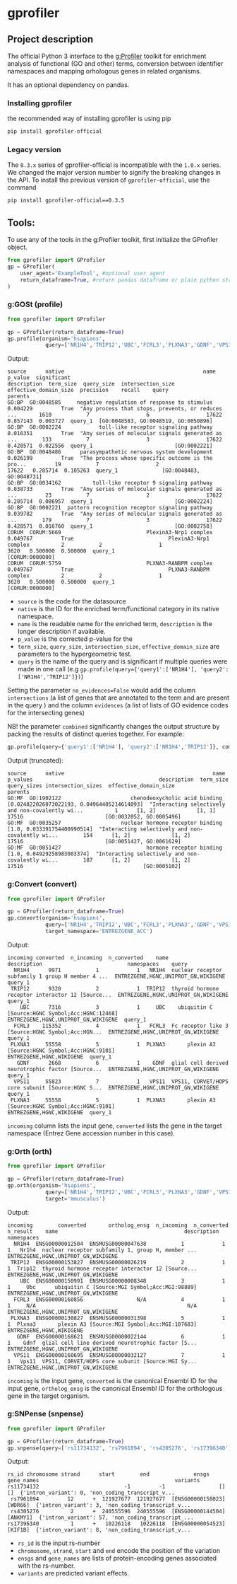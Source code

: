 # gprofiler

## Project description

The official Python 3 interface to the [g:Profiler](https://biit.cs.ut.ee/gprofiler/) 
toolkit for enrichment analysis of functional (GO and other) terms, 
conversion between identifier namespaces and mapping orhologous genes in related organisms. 

It has an optional dependency on pandas.

### Installing gprofiler

the recommended way of installing gprofiler is using pip
```bash
pip install gprofiler-official
```

### Legacy version 

The `0.3.x` series of gprofiler-official is incompatible with the `1.0.x` series. We changed the major version number to 
signify the breaking changes in the API. To install the previous version of `gprofiler-official`, use the command
```bash
pip install gprofiler-official==0.3.5
```

## Tools:

To use any of the tools in the g:Profiler toolkit, first initialize the GProfiler object.

```python
from gprofiler import GProfiler
gp = GProfiler(
    user_agent='ExampleTool', #optional user agent
    return_dataframe=True, #return pandas dataframe or plain python structures    
)
```


### g:GOSt (profile)

```python
from gprofiler import GProfiler

gp = GProfiler(return_dataframe=True)
gp.profile(organism='hsapiens',
            query=['NR1H4','TRIP12','UBC','FCRL3','PLXNA3','GDNF','VPS11'])
```

Output:
```
source      native                                            name   p_value  significant                                        description  term_size  query_size  intersection_size  effective_domain_size  precision    recall    query                               parents
GO:BP  GO:0048585     negative regulation of response to stimulus  0.004229         True  "Any process that stops, prevents, or reduces ...       1610           7                  6                  17622   0.857143  0.003727  query_1  [GO:0048583, GO:0048519, GO:0050896]
GO:BP  GO:0002224            toll-like receptor signaling pathway  0.016351         True  "Any series of molecular signals generated as ...        133           7                  3                  17622   0.428571  0.022556  query_1                          [GO:0002221]
GO:BP  GO:0048486      parasympathetic nervous system development  0.026199         True  "The process whose specific outcome is the pro...         19           7                  2                  17622   0.285714  0.105263  query_1              [GO:0048483, GO:0048731]
GO:BP  GO:0034162          toll-like receptor 9 signaling pathway  0.038733         True  "Any series of molecular signals generated as ...         23           7                  2                  17622   0.285714  0.086957  query_1                          [GO:0002224]
GO:BP  GO:0002221  pattern recognition receptor signaling pathway  0.039782         True  "Any series of molecular signals generated as ...        179           7                  3                  17622   0.428571  0.016760  query_1                          [GO:0002758]
CORUM  CORUM:5669                           PlexinA3-Nrp1 complex  0.049767         True                              PlexinA3-Nrp1 complex          2           2                  1                   3620   0.500000  0.500000  query_1                       [CORUM:0000000]
CORUM  CORUM:5759                           PLXNA3-RANBPM complex  0.049767         True                              PLXNA3-RANBPM complex          2           2                  1                   3620   0.500000  0.500000  query_1                       [CORUM:0000000]
```

* `source` is the code for the datasource
* `native` is the ID for the enriched term/functional category in its native namespace.
* `name` is the readable name for the enriched term, `description` is the longer description if available.
* `p_value` is the corrected p-value for the 
* `term_size`, `query_size`, `intersection_size`, `effective_domain_size` are parameters to the hypergeometric test.
* `query` is the name of the query and is significant if multiple queries were made in one call (e.g `gp.profile(query={'query1':['NR1H4'], 'query2':['NR1H4','TRIP12']})`)

Setting the parameter `no_evidences=False` would add the column `intersections` (a list of genes that are annotated to the term and are present in the query )
and the column `evidences` (a list of lists of GO evidence codes for the intersecting genes)




NB! the parameter `combined` significantly changes the output structure by packing the results of distinct queries together.
For example:

```python
gp.profile(query={'query1':['NR1H4'], 'query2':['NR1H4','TRIP12']}, combined=True)
```
Output (truncated):
```
source      native                                               name                                     p_values                                        description  term_size query_sizes intersection_sizes  effective_domain_size                                           parents
GO:MF  GO:1902122                      chenodeoxycholic acid binding  [0.024822026073022193, 0.04964405214614093]  "Interacting selectively and non-covalently wi...          1      [1, 2]             [1, 1]                  17516                          [GO:0032052, GO:0005496]
GO:MF  GO:0035257                   nuclear hormone receptor binding                  [1.0, 0.033391754400990514]  "Interacting selectively and non-covalently wi...        154      [1, 2]             [1, 2]                  17516                          [GO:0051427, GO:0061629]
GO:MF  GO:0051427                           hormone receptor binding                   [1.0, 0.04929258983003374]  "Interacting selectively and non-covalently wi...        187      [1, 2]             [1, 2]                  17516                                      [GO:0005102]
```


### g:Convert (convert)

```python
from gprofiler import GProfiler

gp = GProfiler(return_dataframe=True)
gp.convert(organism='hsapiens',
            query=['NR1H4','TRIP12','UBC','FCRL3','PLXNA3','GDNF','VPS11'],
            target_namespace='ENTREZGENE_ACC')

```

Output:
```
incoming converted  n_incoming  n_converted    name                                        description                           namespaces    query
  NR1H4      9971           1            1   NR1H4  nuclear receptor subfamily 1 group H member 4 ...  ENTREZGENE,HGNC,UNIPROT_GN,WIKIGENE  query_1
 TRIP12      9320           2            1  TRIP12  thyroid hormone receptor interactor 12 [Source...  ENTREZGENE,HGNC,UNIPROT_GN,WIKIGENE  query_1
    UBC      7316           3            1     UBC    ubiquitin C [Source:HGNC Symbol;Acc:HGNC:12468]  ENTREZGENE,HGNC,UNIPROT_GN,WIKIGENE  query_1
  FCRL3    115352           4            1   FCRL3  Fc receptor like 3 [Source:HGNC Symbol;Acc:HGN...  ENTREZGENE,HGNC,UNIPROT_GN,WIKIGENE  query_1
 PLXNA3     55558           5            1  PLXNA3       plexin A3 [Source:HGNC Symbol;Acc:HGNC:9101]             ENTREZGENE,HGNC,WIKIGENE  query_1
   GDNF      2668           6            1    GDNF  glial cell derived neurotrophic factor [Source...  ENTREZGENE,HGNC,UNIPROT_GN,WIKIGENE  query_1
  VPS11     55823           7            1   VPS11  VPS11, CORVET/HOPS core subunit [Source:HGNC S...  ENTREZGENE,HGNC,UNIPROT_GN,WIKIGENE  query_1
 PLXNA3     55558           5            1  PLXNA3       plexin A3 [Source:HGNC Symbol;Acc:HGNC:9101]             ENTREZGENE,HGNC,WIKIGENE  query_1
```

`incoming` column lists the input gene, `converted` lists the gene in the target namespace (Entrez Gene accession number in this case). 



### g:Orth (orth)

```python
from gprofiler import GProfiler

gp = GProfiler(return_dataframe=True)
gp.orth(organism='hsapiens',
            query=['NR1H4','TRIP12','UBC','FCRL3','PLXNA3','GDNF','VPS11'],
            target='mmusculus')

```
Output:
```
incoming        converted       ortholog_ensg  n_incoming  n_converted  n_result    name                                        description                           namespaces
  NR1H4  ENSG00000012504  ENSMUSG00000047638           1            1         1   Nr1h4  nuclear receptor subfamily 1, group H, member ...  ENTREZGENE,HGNC,UNIPROT_GN,WIKIGENE
 TRIP12  ENSG00000153827  ENSMUSG00000026219           2            1         1  Trip12  thyroid hormone receptor interactor 12 [Source...  ENTREZGENE,HGNC,UNIPROT_GN,WIKIGENE
    UBC  ENSG00000150991  ENSMUSG00000008348           3            1         1     Ubc      ubiquitin C [Source:MGI Symbol;Acc:MGI:98889]  ENTREZGENE,HGNC,UNIPROT_GN,WIKIGENE
  FCRL3  ENSG00000160856                 N/A           4            1         1     N/A                                                N/A  ENTREZGENE,HGNC,UNIPROT_GN,WIKIGENE
 PLXNA3  ENSG00000130827  ENSMUSG00000031398           5            1         1  Plxna3       plexin A3 [Source:MGI Symbol;Acc:MGI:107683]             ENTREZGENE,HGNC,WIKIGENE
   GDNF  ENSG00000168621  ENSMUSG00000022144           6            1         1    Gdnf  glial cell line derived neurotrophic factor [S...  ENTREZGENE,HGNC,UNIPROT_GN,WIKIGENE
  VPS11  ENSG00000160695  ENSMUSG00000032127           7            1         1   Vps11  VPS11, CORVET/HOPS core subunit [Source:MGI Sy...  ENTREZGENE,HGNC,UNIPROT_GN,WIKIGENE

```

`incoming` is the input gene, `converted` is the canonical Ensembl ID for the input gene, 
`ortholog_ensg` is the canonical Ensembl ID for the orthologous gene in the target organism.

### g:SNPense (snpense)

```python
from gprofiler import GProfiler

gp = GProfiler(return_dataframe=True)
gp.snpense(query=['rs11734132', 'rs7961894', 'rs4305276', 'rs17396340'])
```
Output:

```
rs_id chromosome strand      start        end              ensgs gene_names                                           variants
rs11734132                           -1         -1                 []         []  {'intron_variant': 0, 'non_coding_transcript_v...
 rs7961894         12      +  121927677  121927677  [ENSG00000158023]    [WDR66]  {'intron_variant': 3, 'non_coding_transcript_v...
 rs4305276          2      +  240555596  240555596  [ENSG00000144504]   [ANKMY1]  {'intron_variant': 57, 'non_coding_transcript_...
rs17396340          1      +   10226118   10226118  [ENSG00000054523]    [KIF1B]  {'intron_variant': 8, 'non_coding_transcript_v...

```
* `rs_id` is the input rs-number
* `chromosome`, `strand`, `start` and `end` encode the position of the variation
* `ensgs` and `gene_names` are lists of protein-encoding genes associated with the rs-number.
* `variants` are predicted variant effects.